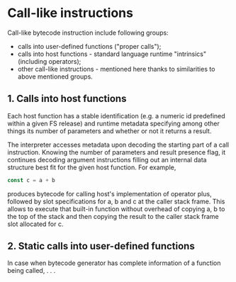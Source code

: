# Call-like instructions

Call-like bytecode instruction include following groups:

- calls into user-defined functions ("proper calls");
- calls into host functions - standard language runtime "intrinsics" (including operators);
- other call-like instructions - mentioned here thanks to similarities to above mentioned groups.

## 1. Calls into host functions

Each host function has a stable identification (e.g. a numeric id predefined within a given FS
release) and runtime metadata specifying among other things its number of parameters and whether or
not it returns a result.

The interpreter accesses metadata upon decoding the starting part of a call instruction. Knowing the
number of parameters and result presence flag, it continues decoding argument instructions filling
out an internal data structure best fit for the given host function. For example,

```js
const c = a + b
```

produces bytecode for calling host's implementation of operator plus, followed by slot
specifications for a, b and c at the caller stack frame. This allows to execute that built-in
function without overhead of copying a, b to the top of the stack and then copying the result
to the caller stack frame slot allocated for c.

## 2. Static calls into user-defined functions

In case when bytecode generator has complete information of a function being called, . . .


